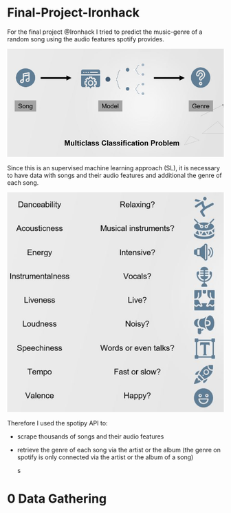 # Final-Project-Ironhack

For the final project @Ironhack I tried to predict the music-genre of a random song using the audio features spotify provides. <br>


![alt text](https://github.com/powerflo-data/Final-Project-Ironhack/blob/main/research_question.JPG)

Since this is an supervised machine learning approach (SL), it is necessary to have data with songs and their audio features and additional the genre of each song. <br>

![alt text](https://github.com/powerflo-data/Final-Project-Ironhack/blob/main/audio_features.JPG)

Therefore I used the spotipy API to: <br>
- scrape thousands of songs and their audio features <br>
- retrieve the genre of each song via the artist or the album (the genre on spotify is only connected via the artist or the album of a song) <br>
    
    s
# 0 Data Gathering


  
